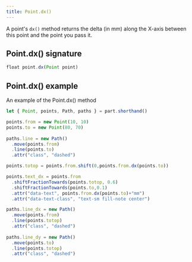 ```yaml
---
title: Point.dx()
---
```


A point's `dx()` method returns the delta (in mm) along the X-axis between this point and the point you pass it.

## Point.dx() signature

```js
float point.dx(Point point)
```

## Point.dx() example

<Example part="point_dx">
An example of the Point.dx() method
</Example>

```js
let { Point, points, Path, paths } = part.shorthand()

points.from = new Point(10, 10)
points.to = new Point(80, 70)
    
paths.line = new Path()
  .move(points.from)
  .line(points.to)
  .attr("class", "dashed")

points.totop = points.from.shift(0,points.from.dx(points.to))

points.text_dx = points.from
  .shiftFractionTowards(points.totop, 0.6)
  .shiftFractionTowards(points.to,0.1)
  .attr("data-text", points.from.dx(points.to)+"mm")
  .attr("data-text-class", "text-sm fill-note center")

paths.line_dx = new Path()
  .move(points.from)
  .line(points.totop)
  .attr("class", "dashed")
    
paths.line_dy = new Path()
  .move(points.to)
  .line(points.totop)
  .attr("class", "dashed")
```
